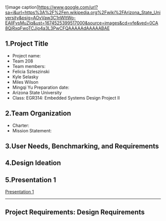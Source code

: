 ![image caption]https://www.google.com/url?sa=i&url=https%3A%2F%2Fen.wikipedia.org%2Fwiki%2FArizona_State_University&psig=AOvVaw3C1nWItWo-EAllFvsMuZIq&ust=1674525399517000&source=images&cd=vfe&ved=0CA8QjRxqFwoTCJjo4a3L3PwCFQAAAAAdAAAAABAE
## 1.Project Title
* Project name: 
* Team 208
* Team members:
* Felicia Szleszinski
* Kyle Selasky
* Miles Wilson
* Mingqi Yu
 Preparation date: 
* Arizona State University 
* Class: EGR314: Embedded Systems Design Project II

## 2.Team Organization
* Charter:
* Mission Statement:

## 3.User Needs, Benchmarking, and Requirements
 
## 4.Design Ideation
 
## 5.Presentation 1

[Presentation 1]([https://idealab.asu.edu](https://embedded-systems-design.bitbucket.io/314/314-team-06-checkpoint-1/))
 
---
Project Requirements: Design Requirements 
---

